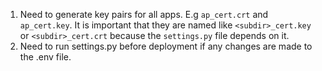 1. Need to generate key pairs for all apps. E.g `ap_cert.crt` and `ap_cert.key`. It is important that they are named like `<subdir>_cert.key` or `<subdir>_cert.crt` because the `settings.py` file depends on it.
2. Need to run settings.py before deployment if any changes are made to the .env file. 